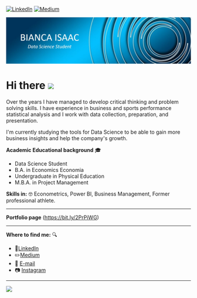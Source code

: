 [![LinkedIn](https://img.shields.io/badge/LinkedIn-biancaisaac-blue.svg)](https://www.linkedin.com/in/bianca-rodrigues-isaac/) [![Medium](https://img.shields.io/badge/Medium-biancaisaac-green)](https://biancarisaac.medium.com/)


<p align="center">
  <img src="https://github.com/bianca-isaac/Portfolio/blob/main/Capa_github.jpg" >
</p>

# Hi there <img src="https://raw.githubusercontent.com/iampavangandhi/iampavangandhi/master/gifs/Hi.gif" width="30px"></h2> 




Over the years I have managed to develop critical thinking and problem solving skills.
I have experience in business and sports performance statistical analysis and I work with data collection, preparation, and presentation.


I'm currently studying the tools for Data Science to be able to gain more business insights and help the company's growth.


**Academic Educational background** 🎓
* Data Science Student 
* B.A. in Economics Economia
* Undergraduate in Physical Education
* M.B.A. in Project Management 



**Skills in:** 🤓 
Econometrics, Power BI, Business Management, Former professional athlete.

---


**Portfolio page** (https://bit.ly/2PrPiWG)

---

**Where to find me:** 🔍
* :briefcase:[LinkedIn](https://www.linkedin.com/in/bianca-rodrigues-isaac/)
* :pencil2:[Medium](https://biancarisaac.medium.com/) 
* :email: [E-mail](biancarisaac@gmail.com)
* :camera: [Instagram](https://biancarisaac.medium.com/)

---

![](https://komarev.com/ghpvc/?username=bianca-isaac&color=yellowgreen&style=flat)



